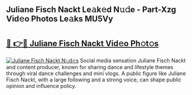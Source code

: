 ## Juliane Fisch Nackt Le𝚊k𝚎d N𝚞𝚍e - Part-Xzg Vid𝚎o Photos Le𝚊ks MU5Vy

# <h2><a href="http://fb41n0w.evod.top/?m=Juliane+Fisch+Nackt">🔗 👉🔴 Juliane Fisch Nackt Vid𝚎o Ph𝚘t𝚘s</a></h2>

[![Juliane Fisch Nackt N𝚞d𝚎s](https://i.imgur.com/8V9OHl7.gif)](http://fb41n0w.evod.top/?m=Juliane+Fisch+Nackt)
Social media sensation Juliane Fisch Nackt and content producer, known for sharing dance and lifestyle themes through viral dance challenges and mini vlogs. A public figure like Juliane Fisch Nackt, with a large following and a strong voice, can shape public opinion and influence policy. 
